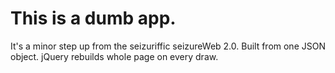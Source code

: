 # This is a dumb app.

It's a minor step up from the seizuriffic seizureWeb 2.0.
Built from one JSON object. jQuery rebuilds whole page on every draw.